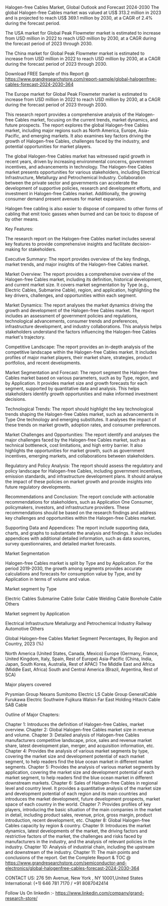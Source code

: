 Halogen-free Cables Market, Global Outlook and Forecast 2024-2030
The global Halogen-free Cables market was valued at US$ 313.2 million in 2023 and is projected to reach US$ 369.1 million by 2030, at a CAGR of 2.4% during the forecast period.

The USA market for Global Peak Flowmeter market is estimated to increase from USD million in 2022 to reach USD million by 2030, at a CAGR during the forecast period of 2023 through 2030.

The China market for Global Peak Flowmeter market is estimated to increase from USD million in 2022 to reach USD million by 2030, at a CAGR during the forecast period of 2023 through 2030.

Download FREE Sample of this Report @ https://www.grandresearchstore.com/report-sample/global-halogenfree-cables-forecast-2024-2030-364

The Europe market for Global Peak Flowmeter market is estimated to increase from USD million in 2022 to reach USD million by 2030, at a CAGR during the forecast period of 2023 through 2030.

This research report provides a comprehensive analysis of the Halogen-free Cables market, focusing on the current trends, market dynamics, and future prospects. The report explores the global Halogen-free Cables market, including major regions such as North America, Europe, Asia-Pacific, and emerging markets. It also examines key factors driving the growth of Halogen-free Cables, challenges faced by the industry, and potential opportunities for market players.

The global Halogen-free Cables market has witnessed rapid growth in recent years, driven by increasing environmental concerns, government incentives, and advancements in technology. The Halogen-free Cables market presents opportunities for various stakeholders, including Electrical Infrastructure, Metallurgy and Petrochemical Industry. Collaboration between the private sector and governments can accelerate the development of supportive policies, research and development efforts, and investment in Halogen-free Cables market. Additionally, the growing consumer demand present avenues for market expansion.

Halogen free cabling is also easier to dispose of compared to other forms of cabling that emit toxic gasses when burned and can be toxic to dispose of by other means.

Key Features:

The research report on the Halogen-free Cables market includes several key features to provide comprehensive insights and facilitate decision-making for stakeholders.

Executive Summary: The report provides overview of the key findings, market trends, and major insights of the Halogen-free Cables market.

Market Overview: The report provides a comprehensive overview of the Halogen-free Cables market, including its definition, historical development, and current market size. It covers market segmentation by Type (e.g., Electric Cables, Submarine Cable), region, and application, highlighting the key drivers, challenges, and opportunities within each segment.

Market Dynamics: The report analyses the market dynamics driving the growth and development of the Halogen-free Cables market. The report includes an assessment of government policies and regulations, technological advancements, consumer trends and preferences, infrastructure development, and industry collaborations. This analysis helps stakeholders understand the factors influencing the Halogen-free Cables market's trajectory.

Competitive Landscape: The report provides an in-depth analysis of the competitive landscape within the Halogen-free Cables market. It includes profiles of major market players, their market share, strategies, product portfolios, and recent developments.

Market Segmentation and Forecast: The report segment the Halogen-free Cables market based on various parameters, such as by Type, region, and by Application. It provides market size and growth forecasts for each segment, supported by quantitative data and analysis. This helps stakeholders identify growth opportunities and make informed investment decisions.

Technological Trends: The report should highlight the key technological trends shaping the Halogen-free Cables market, such as advancements in Type One technology and emerging substitutes. It analyses the impact of these trends on market growth, adoption rates, and consumer preferences.

Market Challenges and Opportunities: The report identify and analyses the major challenges faced by the Halogen-free Cables market, such as technical bottleneck, cost limitations, and high entry barrier. It also highlights the opportunities for market growth, such as government incentives, emerging markets, and collaborations between stakeholders.

Regulatory and Policy Analysis: The report should assess the regulatory and policy landscape for Halogen-free Cables, including government incentives, emission standards, and infrastructure development plans. It should analyse the impact of these policies on market growth and provide insights into future regulatory developments.

Recommendations and Conclusion: The report conclude with actionable recommendations for stakeholders, such as Application One Consumer, policymakers, investors, and infrastructure providers. These recommendations should be based on the research findings and address key challenges and opportunities within the Halogen-free Cables market.

Supporting Data and Appendices: The report include supporting data, charts, and graphs to substantiate the analysis and findings. It also includes appendices with additional detailed information, such as data sources, survey questionnaires, and detailed market forecasts.

Market Segmentation

Halogen-free Cables market is split by Type and by Application. For the period 2019-2030, the growth among segments provides accurate calculations and forecasts for consumption value by Type, and by Application in terms of volume and value.

Market segment by Type

Electric Cables
Submarine Cable
Solar Cable
Welding Cable
Borehole Cable
Others

Market segment by Application

Electrical Infrastructure
Metallurgy and Petrochemical Industry
Railway
Automotive
Others

Global Halogen-free Cables Market Segment Percentages, By Region and Country, 2023 (%)

North America (United States, Canada, Mexico)
Europe (Germany, France, United Kingdom, Italy, Spain, Rest of Europe)
Asia-Pacific (China, India, Japan, South Korea, Australia, Rest of APAC)
The Middle East and Africa (Middle East, Africa)
South and Central America (Brazil, Argentina, Rest of SCA)

Major players covered

Prysmian Group
Nexans
Sumitomo Electric
LS Cable Group
GeneralCable
Furukawa Electric
Southwire
Fujikura
Walsin
Far East Holding
Hitachi Cable
SAB Cable

Outline of Major Chapters:

Chapter 1: Introduces the definition of Halogen-free Cables, market overview.
Chapter 2: Global Halogen-free Cables market size in revenue and volume.
Chapter 3: Detailed analysis of Halogen-free Cables manufacturers competitive landscape, price, sales and revenue market share, latest development plan, merger, and acquisition information, etc.
Chapter 4: Provides the analysis of various market segments by type, covering the market size and development potential of each market segment, to help readers find the blue ocean market in different market segments.
Chapter 5: Provides the analysis of various market segments by application, covering the market size and development potential of each market segment, to help readers find the blue ocean market in different downstream markets.
Chapter 6: Sales of Halogen-free Cables in regional level and country level. It provides a quantitative analysis of the market size and development potential of each region and its main countries and introduces the market development, future development prospects, market space of each country in the world.
Chapter 7: Provides profiles of key players, introducing the basic situation of the main companies in the market in detail, including product sales, revenue, price, gross margin, product introduction, recent development, etc.
Chapter 8: Global Halogen-free Cables capacity by region & country.
Chapter 9: Introduces the market dynamics, latest developments of the market, the driving factors and restrictive factors of the market, the challenges and risks faced by manufacturers in the industry, and the analysis of relevant policies in the industry.
Chapter 10: Analysis of industrial chain, including the upstream and downstream of the industry.
Chapter 11: The main points and conclusions of the report.
Get the Complete Report & TOC @ https://www.grandresearchstore.com/semiconductor-and-electronics/global-halogenfree-cables-forecast-2024-2030-364

CONTACT US:
276 5th Avenue, New York , NY 10001,United States
International: (+1) 646 781 7170 / +91 8087042414

Follow Us On linkedin :- https://www.linkedin.com/company/grand-research-store/
